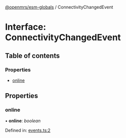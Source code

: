 [@openmrs/esm-globals](../API.md) / ConnectivityChangedEvent

# Interface: ConnectivityChangedEvent

## Table of contents

### Properties

- [online](connectivitychangedevent.md#online)

## Properties

### online

• **online**: *boolean*

Defined in: [events.ts:2](https://github.com/openmrs/openmrs-esm-core/blob/master/packages/esm-globals/src/events.ts#L2)

